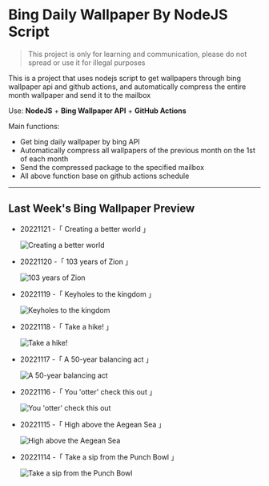 # Bing Daily Wallpaper By NodeJS Script

> This project is only for learning and communication, please do not spread or use it for illegal purposes

This is a project that uses nodejs script to get wallpapers through bing wallpaper api and github actions, and automatically compress the entire month wallpaper and send it to the mailbox

Use: **NodeJS** + **Bing Wallpaper API** + **GitHub Actions**

Main functions:

- Get bing daily wallpaper by bing API
- Automatically compress all wallpapers of the previous month on the 1st of each month
- Send the compressed package to the specified mailbox
- All above function base on github actions schedule

---

## Last Week's Bing Wallpaper Preview

- 20221121 -「 Creating a better world 」 
  ![Creating a better world](https://bing.com/th?id=OHR.LandartPainting_EN-US8910164390_UHD.jpg&rf=LaDigue_UHD.jpg&pid=hp&w=3840&h=2160&rs=1&c=4)
- 20221120 -「 103 years of Zion 」 
  ![103 years of Zion](https://bing.com/th?id=OHR.ZNPVR_EN-US8821805600_UHD.jpg&rf=LaDigue_UHD.jpg&pid=hp&w=3840&h=2160&rs=1&c=4)
- 20221119 -「 Keyholes to the kingdom 」 
  ![Keyholes to the kingdom](https://bing.com/th?id=OHR.IslamicArt_EN-US8618450174_UHD.jpg&rf=LaDigue_UHD.jpg&pid=hp&w=3840&h=2160&rs=1&c=4)
- 20221118 -「 Take a hike! 」 
  ![Take a hike!](https://bing.com/th?id=OHR.McKenzieRiverTrail_EN-US2967958579_UHD.jpg&rf=LaDigue_UHD.jpg&pid=hp&w=3840&h=2160&rs=1&c=4)
- 20221117 -「 A 50-year balancing act 」 
  ![A 50-year balancing act](https://bing.com/th?id=OHR.Unesco50_EN-US1537915198_UHD.jpg&rf=LaDigue_UHD.jpg&pid=hp&w=3840&h=2160&rs=1&c=4)
- 20221116 -「 You 'otter' check this out 」 
  ![You 'otter' check this out](https://bing.com/th?id=OHR.LontraCanadensis_EN-US1791102347_UHD.jpg&rf=LaDigue_UHD.jpg&pid=hp&w=3840&h=2160&rs=1&c=4)
- 20221115 -「 High above the Aegean Sea 」 
  ![High above the Aegean Sea](https://bing.com/th?id=OHR.SanGiovanni_EN-US1675492729_UHD.jpg&rf=LaDigue_UHD.jpg&pid=hp&w=3840&h=2160&rs=1&c=4)
- 20221114 -「 Take a sip from the Punch Bowl 」 
  ![Take a sip from the Punch Bowl](https://bing.com/th?id=OHR.PunchBowl_EN-US0351920520_UHD.jpg&rf=LaDigue_UHD.jpg&pid=hp&w=3840&h=2160&rs=1&c=4)